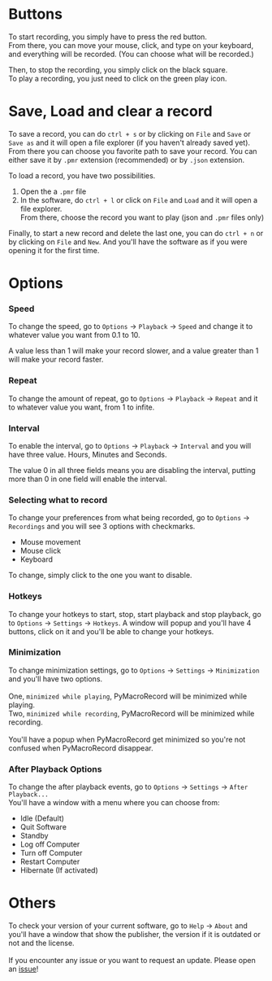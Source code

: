 
# Buttons

To start recording, you simply have to press the red button.\
From there, you can move your mouse, click, and type on your keyboard, and everything will be recorded. (You can choose what will be recorded.)


Then, to stop the recording, you simply click on the black square.\
To play a recording, you just need to click on the green play icon.

# Save, Load and clear a record
To save a record, you can do `ctrl + s` or by clicking on `File` and `Save` or `Save as` and it will open a file explorer (if you haven't already saved yet).
From there you can choose you favorite path to save your record. You can either save it by `.pmr` extension (recommended) or by `.json` extension.

To load a record, you have two possibilities.
1. Open the a `.pmr` file
2. In the software, do `ctrl + l` or click on `File` and `Load` and it will open a file explorer.\
From there, choose the record you want to play (json and `.pmr` files only)

Finally, to start a new record and delete the last one, you can do `ctrl + n` or by clicking on `File` and `New`.
And you'll have the software as if you were opening it for the first time.

# Options

### Speed
To change the speed, go to `Options` -> `Playback` -> `Speed` and change it to whatever value you want from 0.1 to 10.

A value less than 1 will make your record slower, and a value greater than 1 will make your record faster.


### Repeat
To change the amount of repeat, go to `Options` -> `Playback` -> `Repeat` and it to whatever value you want, from 1 to infite.

### Interval
To enable the interval, go to `Options` -> `Playback` -> `Interval` and you will have three value. Hours, Minutes and Seconds. 

The value 0 in all three fields means you are disabling the interval, putting more than 0 in one field will enable the interval.

### Selecting what to record
To change your preferences from what being recorded, go to `Options` -> `Recordings` and you will see 3 options with checkmarks.

* Mouse movement
* Mouse click
* Keyboard

To change, simply click to the one you want to disable.

### Hotkeys

To change your hotkeys to start, stop, start playback and stop playback, go to `Options` -> `Settings` -> `Hotkeys`.
A window will popup and you'll have 4 buttons, click on it and you'll be able to change your hotkeys.

### Minimization
To change minimization settings, go to `Options` -> `Settings` -> `Minimization` and you'll have two options.
\
\
One, `minimized while playing`, PyMacroRecord will be minimized while playing.
\
Two, `minimized while recording`, PyMacroRecord will be minimized while recording.
\
\
You'll have a popup when PyMacroRecord get minimized so you're not confused when PyMacroRecord disappear.

### After Playback Options
To change the after playback events, go to `Options` -> `Settings` -> `After Playback...`
\
You'll have a window with a menu where you can choose from:
* Idle (Default)
* Quit Software
* Standby
* Log off Computer
* Turn off Computer
* Restart Computer
* Hibernate (If activated)

# Others

To check your version of your current software, go to `Help` -> `About` and you'll have a window that show the publisher, the version if it is outdated or not and the license.
\
\
If you encounter any issue or you want to request an update. Please open an [issue](https://github.com/LOUDO56/PyMacroRecord/issues)!



